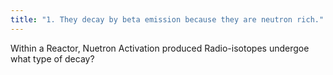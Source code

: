 ```yaml
---
title: "1. They decay by beta emission because they are neutron rich."
---
```

Within a Reactor, Nuetron Activation produced Radio-isotopes undergoe what type of decay?

